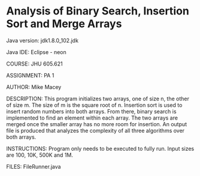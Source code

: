 # Analysis of Binary Search, Insertion Sort and Merge Arrays

Java version: jdk1.8.0_102.jdk

Java IDE: Eclipse - neon
 
COURSE: JHU 605.621

ASSIGNMENT: PA 1

AUTHOR: Mike Macey

DESCRIPTION: This program initializes two arrays, one of size n,
the other of size m. The size of m is the square root of n.
Insertion sort is used to insert random numbers into both arrays.
From there, binary search is implemented to find an element
within each array. The two arrays are merged once the smaller array
has no more room for insertion. An output file is produced that
analyzes the complexity of all three algorithms over both arrays.

INSTRUCTIONS: Program only needs to be executed to fully run.
Input sizes are 100, 10K, 500K and 1M. 

FILES: FileRunner.java
